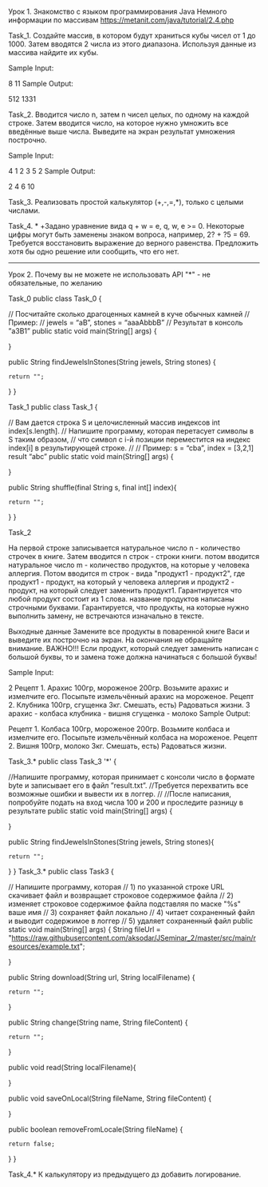Урок 1. Знакомство с языком программирования Java
Немного информации по массивам
<https://metanit.com/java/tutorial/2.4.php>

Task_1.
Создайте массив, в котором будут храниться кубы чисел от 1 до 1000. Затем вводятся 2 числа из этого диапазона. Используя данные из массива найдите их кубы.

Sample Input:

8
11
Sample Output:

512
1331

Task_2.
Вводится число n, затем n чисел целых, по одному на каждой строке. Затем вводится число, на которое нужно умножить все введённые выше числа. Выведите на экран результат умножения построчно.

Sample Input:

4
1
2
3
5
2
Sample Output:

2
4
6
10

Task_3.
Реализовать простой калькулятор (+,-,=,*), только с целыми числами.

Task_4. *
+Задано уравнение вида q + w = e, q, w, e >= 0. Некоторые цифры могут быть заменены знаком вопроса, например, 2? + ?5 = 69. Требуется восстановить выражение до верного равенства. Предложить хотя бы одно решение или сообщить, что его нет.
_____________________________________________________________________________________________________________________________
Урок 2. Почему вы не можете не использовать API
"*" - не обязательные, по желанию

Task_0
public class Task_0 {

// Посчитайте сколько драгоценных камней в куче обычных камней
// Пример:
// jewels = “aB”, stones = “aaaAbbbB”
// Результат в консоль ”a3B1”
public static void main(String[] args) {

}

public String findJewelsInStones(String jewels, String stones) {

    return "";
}
}

Task_1
public class Task_1 {

// Вам дается строка S и целочисленный массив индексов int index[s.length].
// Напишите программу, которая перетасует символы в S таким образом,
// что символ c i-й позиции переместится на индекс index[i] в результирующей строке.
//
// Пример: s = “cba”, index = [3,2,1] result “abc”
public static void main(String[] args) {

}

public String shuffle(final String s, final int[] index){

    return "";
}
}

Task_2

На первой строке записывается натуральное число n - количество строчек в книге. Затем вводится n строк - строки книги. потом вводится натуральное число m - количество продуктов, на которые у человека аллергия. Потом вводится m строк - вида "продукт1 - продукт2", где продукт1 - продукт, на который у человека аллергия и продукт2 - продукт, на который следует заменить продукт1. Гарантируется что любой продукт состоит из 1 слова. название продуктов написаны строчными буквами. Гарантируется, что продукты, на которые нужно выполнить замену, не встречаются изначально в тексте.

Выходные данные
Замените все продукты в поваренной книге Васи и выведите их построчно на экран. На окончания не обращайте внимание. ВАЖНО!!! Если продукт, который следует заменить написан с большой буквы, то и замена тоже должна начинаться с большой буквы!

Sample Input:

2
Рецепт 1. Арахис 100гр, мороженое 200гр. Возьмите арахис и измелчите его. Посыпьте измельчённый арахис на мороженое.
Рецепт 2. Клубника 100гр, сгущенка 3кг. Смешать, есть) Радоваться жизни.
3
арахис - колбаса
клубника - вишня
сгущенка - молоко
Sample Output:

Рецепт 1. Колбаса 100гр, мороженое 200гр. Возьмите колбаса и измелчите его. Посыпьте измельчённый колбаса на мороженое.
Рецепт 2. Вишня 100гр, молоко 3кг. Смешать, есть) Радоваться жизни.

Task_3.*
public class Task_3 '*' {

//Напишите программу, которая принимает с консоли число в формате byte и записывает его в файл ”result.txt”.
//Требуется перехватить все возможные ошибки и вывести их в логгер.
//
//После написания, попробуйте подать на вход числа 100 и 200 и проследите разницу в результате
public static void main(String[] args) {

}

public String findJewelsInStones(String jewels, String stones){

    return "";
}
}
Task_3.*
public class Task3 {

// Напишите программу, которая
// 1) по указанной строке URL скачивает файл и возвращает строковое содержимое файла
// 2) изменяет строковое содержимое файла подставляя по маске "%s" ваше имя
// 3) сохраняет файл локально
// 4) читает сохраненный файл и выводит содержимое в логгер
// 5) удаляет сохраненный файл
public static void main(String[] args) {
    String fileUrl = "https://raw.githubusercontent.com/aksodar/JSeminar_2/master/src/main/resources/example.txt";

}

public String download(String url, String localFilename) {

    return "";
}

public String change(String name, String fileContent) {

    return "";
}

public void read(String localFilename){

}

public void saveOnLocal(String fileName, String fileContent) {

}

public boolean removeFromLocale(String fileName) {

    return false;
}
}

Task_4.* К калькулятору из предыдущего дз добавить логирование.
